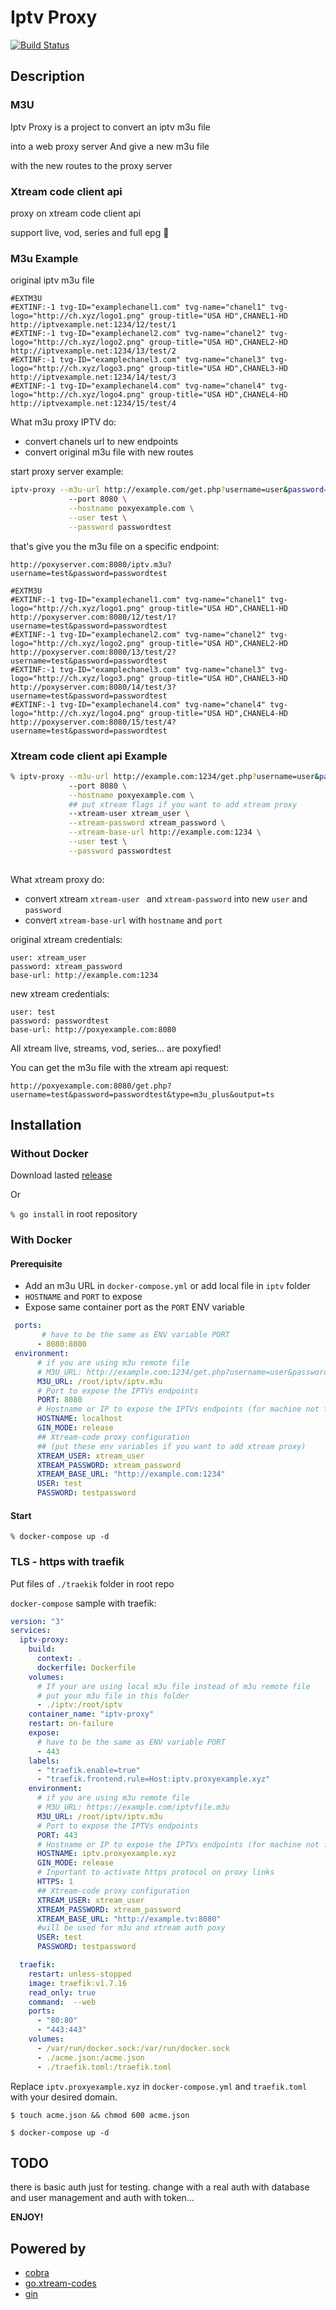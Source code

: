# Iptv Proxy

[![Build Status](https://travis-ci.com/pierre-emmanuelJ/iptv-proxy.svg?branch=master)](https://travis-ci.com/pierre-emmanuelJ/iptv-proxy)

## Description

### M3U

Iptv Proxy is a project to convert an iptv m3u file

into a web proxy server And give a new m3u file

with the new routes to the proxy server

### Xtream code client api

proxy on xtream code client api

support live, vod, series and full epg :rocket:

### M3u Example

original iptv m3u file
```m3u
#EXTM3U
#EXTINF:-1 tvg-ID="examplechanel1.com" tvg-name="chanel1" tvg-logo="http://ch.xyz/logo1.png" group-title="USA HD",CHANEL1-HD
http://iptvexample.net:1234/12/test/1
#EXTINF:-1 tvg-ID="examplechanel2.com" tvg-name="chanel2" tvg-logo="http://ch.xyz/logo2.png" group-title="USA HD",CHANEL2-HD
http://iptvexample.net:1234/13/test/2
#EXTINF:-1 tvg-ID="examplechanel3.com" tvg-name="chanel3" tvg-logo="http://ch.xyz/logo3.png" group-title="USA HD",CHANEL3-HD
http://iptvexample.net:1234/14/test/3
#EXTINF:-1 tvg-ID="examplechanel4.com" tvg-name="chanel4" tvg-logo="http://ch.xyz/logo4.png" group-title="USA HD",CHANEL4-HD
http://iptvexample.net:1234/15/test/4
```

What m3u proxy IPTV do:
 - convert chanels url to new endpoints
 - convert original m3u file with new routes

start proxy server example:
```Bash
iptv-proxy --m3u-url http://example.com/get.php?username=user&password=pass&type=m3u_plus&output=m3u8 \
             --port 8080 \
             --hostname poxyexample.com \
             --user test \
             --password passwordtest
```


 that's give you the m3u file on a specific endpoint:
 
 `http://poxyserver.com:8080/iptv.m3u?username=test&password=passwordtest`

```m3u
#EXTM3U
#EXTINF:-1 tvg-ID="examplechanel1.com" tvg-name="chanel1" tvg-logo="http://ch.xyz/logo1.png" group-title="USA HD",CHANEL1-HD
http://poxyserver.com:8080/12/test/1?username=test&password=passwordtest
#EXTINF:-1 tvg-ID="examplechanel2.com" tvg-name="chanel2" tvg-logo="http://ch.xyz/logo2.png" group-title="USA HD",CHANEL2-HD
http://poxyserver.com:8080/13/test/2?username=test&password=passwordtest
#EXTINF:-1 tvg-ID="examplechanel3.com" tvg-name="chanel3" tvg-logo="http://ch.xyz/logo3.png" group-title="USA HD",CHANEL3-HD
http://poxyserver.com:8080/14/test/3?username=test&password=passwordtest
#EXTINF:-1 tvg-ID="examplechanel4.com" tvg-name="chanel4" tvg-logo="http://ch.xyz/logo4.png" group-title="USA HD",CHANEL4-HD
http://poxyserver.com:8080/15/test/4?username=test&password=passwordtest
```
### Xtream code client api Example

```Bash
% iptv-proxy --m3u-url http://example.com:1234/get.php?username=user&password=pass&type=m3u_plus&output=m3u8 \
             --port 8080 \
             --hostname poxyexample.com \
             ## put xtream flags if you want to add xtream proxy
             --xtream-user xtream_user \
             --xtream-password xtream_password \
             --xtream-base-url http://example.com:1234 \
             --user test \
             --password passwordtest
             
```

What xtream proxy do:
 - convert xtream `xtream-user ` and `xtream-password` into new `user` and `password`
 - convert `xtream-base-url` with `hostname` and `port`
 
 original xtream credentials:
 ```
 user: xtream_user
 password: xtream_password
 base-url: http://example.com:1234
 ```
 new xtream credentials:
 ```
 user: test
 password: passwordtest
 base-url: http://poxyexample.com:8080
 ```
 
 All xtream live, streams, vod, series... are poxyfied! 
 
 
 You can get the m3u file with the xtream api request:
 ```
 http://poxyexample.com:8080/get.php?username=test&password=passwordtest&type=m3u_plus&output=ts
 ```


## Installation

### Without Docker

Download lasted [release](https://github.com/pierre-emmanuelJ/iptv-proxy/releases)

Or

`% go install` in root repository

### With Docker

#### Prerequisite

 - Add an m3u URL in `docker-compose.yml` or add local file in `iptv` folder
 - `HOSTNAME` and `PORT` to expose
 - Expose same container port as the `PORT` ENV variable 

```Yaml
 ports:
       # have to be the same as ENV variable PORT
      - 8080:8080
 environment:
      # if you are using m3u remote file
      # M3U_URL: http://example.com:1234/get.php?username=user&password=pass&type=m3u_plus&output=m3u8
      M3U_URL: /root/iptv/iptv.m3u
      # Port to expose the IPTVs endpoints
      PORT: 8080
      # Hostname or IP to expose the IPTVs endpoints (for machine not for docker)
      HOSTNAME: localhost
      GIN_MODE: release
      ## Xtream-code proxy configuration
      ## (put these env variables if you want to add xtream proxy)
      XTREAM_USER: xtream_user
      XTREAM_PASSWORD: xtream_password
      XTREAM_BASE_URL: "http://example.com:1234"
      USER: test
      PASSWORD: testpassword
```

#### Start

```
% docker-compose up -d
```

### TLS - https with traefik

Put files of `./traekik` folder in root repo


`docker-compose` sample with traefik:
```Yaml
version: "3"
services:
  iptv-proxy:
    build:
      context: .
      dockerfile: Dockerfile
    volumes:
      # If your are using local m3u file instead of m3u remote file
      # put your m3u file in this folder
      - ./iptv:/root/iptv
    container_name: "iptv-proxy"
    restart: on-failure
    expose:
      # have to be the same as ENV variable PORT
      - 443
    labels:
      - "traefik.enable=true"
      - "traefik.frontend.rule=Host:iptv.proxyexample.xyz"
    environment:
      # if you are using m3u remote file
      # M3U_URL: https://example.com/iptvfile.m3u
      M3U_URL: /root/iptv/iptv.m3u
      # Port to expose the IPTVs endpoints
      PORT: 443
      # Hostname or IP to expose the IPTVs endpoints (for machine not for docker)
      HOSTNAME: iptv.proxyexample.xyz
      GIN_MODE: release
      # Inportant to activate https protocol on proxy links
      HTTPS: 1
      ## Xtream-code proxy configuration
      XTREAM_USER: xtream_user
      XTREAM_PASSWORD: xtream_password
      XTREAM_BASE_URL: "http://example.tv:8080"
      #will be used for m3u and xtream auth poxy
      USER: test
      PASSWORD: testpassword

  traefik:
    restart: unless-stopped
    image: traefik:v1.7.16
    read_only: true
    command:  --web
    ports:
      - "80:80"
      - "443:443"
    volumes:
      - /var/run/docker.sock:/var/run/docker.sock
      - ./acme.json:/acme.json
      - ./traefik.toml:/traefik.toml

```

Replace `iptv.proxyexample.xyz` in `docker-compose.yml` and `traefik.toml` with your desired domain.

```Shell
$ touch acme.json && chmod 600 acme.json
```


```Shell
$ docker-compose up -d
```

## TODO

there is basic auth just for testing.
change with a real auth with database and user management
and auth with token...

**ENJOY!**

## Powered by

- [cobra](https://github.com/spf13/cobra)
- [go.xtream-codes](https://github.com/tellytv/go.xtream-codes)
- [gin](https://github.com/gin-gonic/gin)


